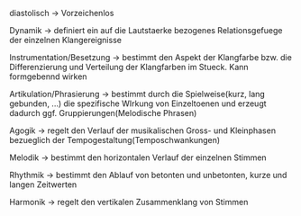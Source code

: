 diastolisch -> Vorzeichenlos
<!--SR:!2024-10-05,52,290-->

Dynamik -> definiert ein auf die Lautstaerke bezogenes Relationsgefuege der einzelnen Klangereignisse
<!--SR:!2024-09-23,8,254-->

Instrumentation/Besetzung -> bestimmt den Aspekt der Klangfarbe bzw. die Differenzierung und Verteilung der Klangfarben im Stueck. Kann formgebennd wirken
<!--SR:!2024-09-17,1,213-->

Artikulation/Phrasierung -> bestimmt durch die Spielweise(kurz, lang gebunden, ...) die spezifische WIrkung von Einzeltoenen und erzeugt dadurch ggf. Gruppierungen(Melodische Phrasen)
<!--SR:!2024-09-18,3,253-->

Agogik -> regelt den Verlauf der musikalischen Gross- und Kleinphasen bezueglich der Tempogestaltung(Temposchwankungen)
<!--SR:!2024-09-19,3,253-->

Melodik -> bestimmt den horizontalen Verlauf der einzelnen Stimmen
<!--SR:!2024-09-19,4,273-->

Rhythmik -> bestimmt den Ablauf von betonten und unbetonten, kurze und langen Zeitwerten
<!--SR:!2024-09-19,4,273-->

Harmonik -> regelt den vertikalen Zusammenklang von Stimmen
<!--SR:!2024-09-18,3,253-->